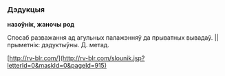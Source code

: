 ### Дэдукцыя
**назоўнік, жаночы род**

Спосаб разважання ад агульных палажэнняў да прыватных вывадаў. || прыметнік: дэдуктыўны. Д. метад.

<a rel="author">[http://rv-blr.com/](http://rv-blr.com/slounik.jsp?letterId=0&maskId=0&pageId=915)</a>
